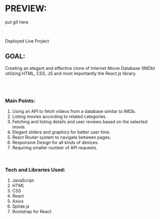 <h1>PREVIEW:</h1>

put gif here

<br/>

<a link='https://frknecn3-imdb.netlify.app'>Deployed Live Project</a>


<h2>GOAL:</h2>

Creating an elegant and effective clone of Internet Movie Database (IMDb) utilizing HTML, CSS, JS and most importantly the React.js library.

<br/>

<br/>

<h3>Main Points:</h3>

<ol>
  <li>Using an API to fetch videos from a database similar to IMDb.</li>
  <li>Listing movies according to related categories.</li>
  <li>Fetching and listing details and user reviews based on the selected movie.</li>
  <li>Elegant sliders and graphics for better user time.</li>
  <li>React Router system to navigate between pages.</li>
  <li>Responsive Design for all kinds of devices.</li>
  <li>Requiring smaller number of API requests.</li>
</ol>

<br/>

<h3>Tech and Libraries Used:</h3>

<ol>
  <li>JavaScript</li>
  <li>HTML</li>
  <li>CSS</li>
  <li>React</li>
  <li>Axios</li>
  <li>Splide.js</li>
  <li>Bootstrap for React</li>
</ol>
